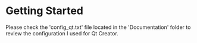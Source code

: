 # Getting Started
Please check the 'config_qt.txt' file located in the 'Documentation' folder to review the configuration I used for Qt Creator.
